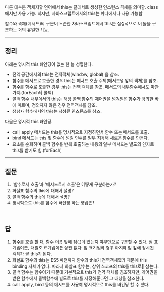 다른 대부분 객체지향 언어에서 this는 클래서로 생성한 인스턴스 객체를 의미함. class에서만 사용 가능. 하지만, 자바스크립트에서의 this는 어디에서나 사용 가능함.

함수와 객체(메서드)의 구분이 느슨한 자바스크립트에서 this는 실질적으로 이 둘을 구분하는 거의 유일한 기능.

---

## 정리
아래는 명시적 this 바인딩이 없는 한 늘 성립한다.
- 전역 공간에서의 this는 전역객체(window, global) 을 참조.
- 함수를 메서드로 호출한 경우 this는 메서드 호출 주체(메서드명 앞의 객체)를 참조.
- 함수를 함수로 호출한 경우 this는 전역 객체를 참조. 메서드의 내부함수에서도 마찬가지.(forEach의 콜백)
- 콜백 함수 내부에서의 this는 해당 콜백 함수의 제어권을 넘겨받은 함수가 정의한 바에 따르며, 정의하지 않은 경우 전역객체를 참조.
- 생성자 함수에서의 this는 생성될 인스턴스를 참조.

다음은 명시적 this 바인딩.
- call, apply 메서드는 this를 명시적으로 지정하면서 함수 또는 메서드를 호출.
- bind 메서드는 this 및 함수에 넘길 인수를 일부 지정해 새로운 함수를 만든다.
- 요소를 순회하며 콜백 함수를 반복 호출하는 내용의 일부 메서드는 별도의 인자로 this를 받기도 함.(forEach)


---

## 질문
1. '함수로서 호출'과 '메서드로서 호출'은 어떻게 구분하는가?
2. 화살표 함수의 this에 대해서 설명?
3. 콜백 함수의 this에 대해서 설명?
4. 명시적으로 this를 함수에 바인딩 하는 방법은?

<br/>


## 답
1. 함수를 호출 할 때, 함수 이름 앞에 점(.)이 있는지 여부만으로 구분할 수 있다. 점 표기법이든, 대괄호 표기법이든 상관 없다. 점 표기법의 경우 마지막 점 앞에 명시된 객체가 곧 this가 된다.
2. 화살표 함수의 this는 ES5 이전까지 함수의 this가 전역객체였기 때문에 this binding 자체가 없다. 따라서 화살표 함수는, 상위 스코프의 this를 this로 삼는다.
3.  콜백 함수는 함수이기 때문에 기본적으로 this가 전역 객체를 참조하지만, 제어권을 받은 함수에서 콜백함수에 별도로 this를 지정해준다면 그 대상을 참조한다.
4. call, apply, bind 등의 메서드를 사용해 명시적으로 this를 바인딩 할 수 있다.